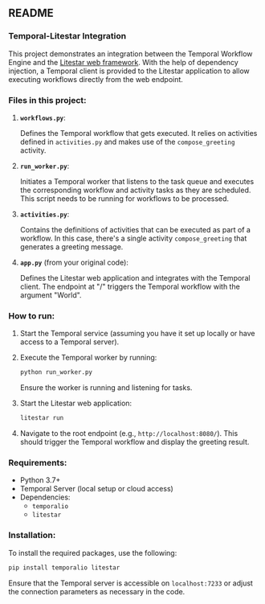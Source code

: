 ## README

### Temporal-Litestar Integration

This project demonstrates an integration between the Temporal Workflow Engine and the [Litestar web framework](https://litestar.dev).
With the help of dependency injection, a Temporal client is provided to the Litestar application to allow executing workflows directly from the web endpoint.

### Files in this project:

1. **`workflows.py`**:

   Defines the Temporal workflow that gets executed. It relies on activities defined in `activities.py` and makes use of the `compose_greeting` activity.

2. **`run_worker.py`**:

   Initiates a Temporal worker that listens to the task queue and executes the corresponding workflow and activity tasks as they are scheduled. This script needs to be running for workflows to be processed.

3. **`activities.py`**:

   Contains the definitions of activities that can be executed as part of a workflow. In this case, there's a single activity `compose_greeting` that generates a greeting message.

4. **`app.py`** (from your original code):

   Defines the Litestar web application and integrates with the Temporal client. The endpoint at "/" triggers the Temporal workflow with the argument "World".

### How to run:

1. Start the Temporal service (assuming you have it set up locally or have access to a Temporal server).

2. Execute the Temporal worker by running:

   ```bash
   python run_worker.py
   ```

   Ensure the worker is running and listening for tasks.

3. Start the Litestar web application:

   ```bash
   litestar run
   ```

4. Navigate to the root endpoint (e.g., `http://localhost:8080/`). This should trigger the Temporal workflow and display the greeting result.

### Requirements:

- Python 3.7+
- Temporal Server (local setup or cloud access)
- Dependencies:
  - `temporalio`
  - `litestar`

### Installation:

To install the required packages, use the following:

```bash
pip install temporalio litestar
```

Ensure that the Temporal server is accessible on `localhost:7233` or adjust the connection parameters as necessary in the code.
